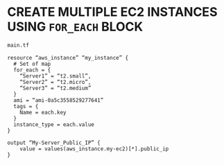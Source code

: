 # CREATE MULTIPLE EC2 INSTANCES USING `FOR_EACH` BLOCK

```sh
main.tf
```
```hcl
resource “aws_instance” “my_instance” {
  # Set of map
  for_each = {
    “Server1” = “t2.small”,
    “Server2” = “t2.micro”,
    “Server3” = “t2.medium”
  }
  ami = “ami-0a5c3558529277641”
  tags = {
    Name = each.key
  }
  instance_type = each.value
}
```
```hcl
output “My-Server_Public_IP” {
    value = values(aws_instance.my-ec2)[*].public_ip
}
```
